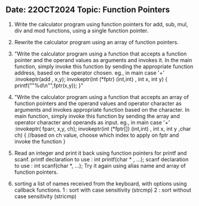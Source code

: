 ## Date: 22OCT2024    Topic: Function Pointers

1. Write the calculator program using function pointers for add, sub, mul, div and mod functions, using a single function pointer.

2. Rewrite the calculator program using an array of function pointers.

3. "Write the calculator program using a function that accepts a function pointer and the operand values as arguments and invokes it. In the main function, simply invoke this function by sending the appropriate function address, based on the operator chosen.					eg.,	in main												case '+' :invokeptr(add , x,y);									 invokeptr(int (*fptr) (int,int) , int x, int y) {						  printf(""%d\n"",fptr(x,y));									   }"

4. "Write the calculator program using a function that accepts an array of function pointers and the operand values and operator character as arguments and invokes appropriate function based on the character. In main function, simply invoke this function by sending the array and operator character and operands as input.									eg.,													in main												 case '+' :invokeptr( fparr, x,y, ch);								  invokeptr(int (*fptr[]) (int,int) , int x, int y ,char ch) {						//based on ch value, choose which index to apply on fptr and invoke the function	    }

5. Read an integer and print it back using function pointers for printf and scanf.			printf declaration to use : int printf(char * , ...);						 scanf declaration to use : int scanf(char *, ...);						  Try it again using alias name and array of function pointers.

6. sorting a list of names received from the keyboard, with options using callback functions.		1 :  sort with case sensitivity (strcmp)							 2 : sort without case sensitivity (stricmp)
